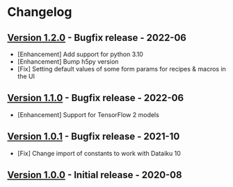 # Changelog

## [Version 1.2.0](https://github.com/dataiku/dss-plugin-onnx-exporter/releases/tag/v1.2.0) - Bugfix release - 2022-06

- [Enhancement] Add support for python 3.10
- [Enhancement] Bump h5py version
- [Fix] Setting default values of some form params for recipes & macros in the UI

## [Version 1.1.0](https://github.com/dataiku/dss-plugin-onnx-exporter/releases/tag/v1.1.0) - Bugfix release - 2022-06

- [Enhancement] Support for TensorFlow 2 models

## [Version 1.0.1](https://github.com/dataiku/dss-plugin-onnx-exporter/releases/tag/v1.0.1) - Bugfix release - 2021-10

- [Fix] Change import of constants to work with Dataiku 10

## [Version 1.0.0](https://github.com/dataiku/dss-plugin-onnx-exporter/releases/tag/v1.0.0) - Initial release - 2020-08


